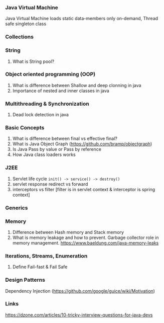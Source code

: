 ### Java Virtual Machine
Java Virtual Machine loads static data-members only on-demand, Thread safe singleton class

### Collections

### String
1. What is String pool?

### Object oriented programming (OOP)
1. What is difference between Shallow and deep clonning in java
2. Importance of nested and inner classes in java

### Multithreading & Synchronization
1. Dead lock detection in java

### Basic Concepts
1. What is difference between final vs effective final?
2. What is Java Object Graph (https://github.com/bramp/objectgraph)
3. Is Java Pass by value or Pass by reference
4. How Java class loaders works

### J2EE
1. Servlet life cycle `init() -> service() -> destroy()`
2. servlet response redirect vs forward
3. interceptors vs filter [filter is in servlet context & interceptor is spring context]

### Generics

### Memory
1. Difference between Hash memory and Stack memory
2. What is memory leakage and how to prevent. Garbage collector role in memory management. https://www.baeldung.com/java-memory-leaks

### Iterations, Streams, Enumeration
1. Define Fail-fast & Fail Safe

### Design Patterns

Dependency Injection (https://github.com/google/guice/wiki/Motivation)

### Links
https://dzone.com/articles/10-tricky-interview-questions-for-java-devs
